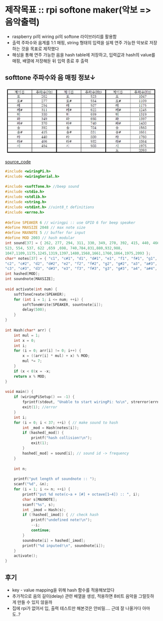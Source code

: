 # 제작목표 :: rpi softone maker(악보 => 음악출력)
- raspberry pi의 wiring pi의 softone 라이브러리를 활용함
- 출력 주파수와 음계를 1:1 매핑, string 형태의 입력을 실제 연주 가능한 악보로 저장하는 것을 목표로 제작했다
- 해싱을 통해 연주 가능한 음을 hash table에 저장하고, 입력값과 hash의 value를 매핑, 배열에 저장해둔 뒤 입력 종료 후 출력  
## softtone 주파수와 음 매핑 정보↓
![softtone](image.png)

[source_code](makesomenoise.c)
```c
#include <wiringPi.h>
#include <wiringSerial.h>

#include <softTone.h> //beep sound
#include <stdio.h>
#include <stdlib.h>
#include <string.h>
#include <stdint.h> //uint8_t definitions
#include <errno.h>

#define SPEAKER 6 // wiringpi :: use GPIO 6 for beep speaker
#define MAXSIZE 2048 // max note size
#define MAXNOTE 5 // buffer for input
#define MOD 2003 // hash modular
int sound[37] = { 262, 277, 294, 311, 330, 349, 270, 392, 415, 440, 466, 494,
523, 554, 537, 622 ,659 ,698, 740,784,831,880,932,988,
1047,1109,1175,1245,1319,1397,1480,1568,1661,1760,1864,1975,2093 };
char* notes[37] = { "c1", "c#1", "d1", "d#1", "e1", "f1", "f#1", "g1", "g#1", "a2", "a#2", "b2",
"c2", "c#2", "d2", "d#2", "e2", "f2", "f#2", "g2", "g#2", "a3", "a#3", "b3",
"c3", "c#3", "d3", "d#3", "e3", "f3", "f#3", "g3", "g#3", "a4", "a#4", "b4","c4" };
int hashed[MOD];
int soundnote[MAXSIZE];

void activate(int num) {
	softToneCreate(SPEAKER);
	for (int i = 1; i <= num; ++i) {
		softToneWrite(SPEAKER, sountnote[i]);
		delay(500);
	}
}

int Hash(char* arr) {
	int mul = 1;
	int x = 0;
	int i;
	for (i = 0; arr[i] != 0; i++) {
		x = ((arr[i] * mul) + x) % MOD;
		mul *= 7;
	}
	if (x < 0)x = -x;
	return x % MOD;
}

void main() {
	if (wiringPiSetup() == -1) {
		fprintf(stdout, "Unable to start wiringPi: %s\n", strerror(errno));
		exit(1); //error
	}
	int i;
	for (i = 0; i < 37; ++i) { // make sound to hash
		int _mod = Hash(notes[i]);
		if (hashed[_mod]) {
			printf("hash collision!\n");
			exit(1);
		}
		hashed[_mod] = sound[i]; // sound id -> frequency
	}

	int n;

	printf("put length of soundnote :: ");
	scanf("%d", &n);
	for (i = 1; i <= n; ++i) {
		printf("put %d note(c~a + [#] + octave[1~4]) :: ", i);
		char s[MAXNOTE];
		scanf("%s", s);
		int _imod = Hash(s);
		if (!hashed[_imod]) { // check hash
			printf("undefined note!\n");
			--i;
			continue;
		}
		soundnote[i] = hashed[_imod];
		printf("%d inputed!\n", soundnote[i]);
	}
	activate();
}
```

## 후기
- key - value mapping을 위해 hash 함수를 적용해보았다
- 추가적으로 음의 길이(delay) 관련 배열을 생성, 적용하면 8비트 음악을 그럴듯하게 만들 수 있지 않을까
- 집에 rpi가 없어서 입, 출력 테스트만 해본것은 안비밀.... 근데 잘 나올거다 아마도..?
